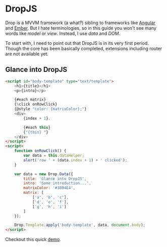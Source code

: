 ﻿# DropJS

Drop is a MVVM framework (a what?) sibling to frameworks like [Angular](https://angularjs.org/) and [Ember](http://emberjs.com/). But I hate terminologies, so in this guide you won't see many words like _model_ or _view_. Instead, I use _data_ and _DOM_.

To start with, I need to point out that DropJS is in its very first period. Though the core has been basically completed, extensions including router are not available yet.

## Glance into DropJS

```html
<script id="body-template" type="text/template">
    <h1>{title}</h1>
    <p>{intro}</p>

    {#each matrix}
    {%click onRowClick}
    {@style "color: {matrixColor};"}
    <div>
        {index + 1}.

        {#each this}
        {"{this} "}
    </div>
</script>
<script>
    function onRowClick() {
        var data = this.dataHelper;
        alert('row ' + (data.index + 1) + ' clicked');
    }

    var data = new Drop.Data({
        title: 'Glance into DropJS',
        intro: 'Some introduction...',
        matrixColor: '#3894E4',
        matrix: [
            ['a', 'b', 'c'],
            ['d', 'e', 'f'],
            ['g', 'h', 'i']
        ]
    });

    Drop.Template.apply('body-template', data, document.body);
</script>
```

Checkout this quick [demo](https://rawgit.com/vilic/drop/master/demo/index.html).